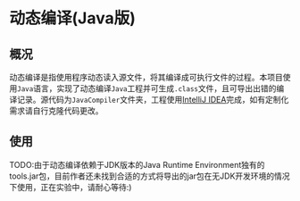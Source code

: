 # 动态编译(Java版)

## 概况

动态编译是指使用程序动态读入源文件，将其编译成可执行文件的过程。本项目使用`Java`语言，实现了动态编译`Java`工程并可生成`.class`文件，且可导出出错的编译记录。源代码为`JavaCompiler`文件夹，工程使用[IntelliJ IDEA](https://www.jetbrains.com/idea/)完成，如有定制化需求请自行克隆代码更改。


## 使用

TODO:由于动态编译依赖于JDK版本的Java Runtime Environment独有的tools.jar包，目前作者还未找到合适的方式将导出的jar包在无JDK开发环境的情况下使用，正在实验中，请耐心等待:)